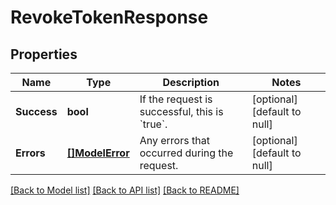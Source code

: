 # RevokeTokenResponse

## Properties
Name | Type | Description | Notes
------------ | ------------- | ------------- | -------------
**Success** | **bool** | If the request is successful, this is &#x60;true&#x60;. | [optional] [default to null]
**Errors** | [**[]ModelError**](Error.md) | Any errors that occurred during the request. | [optional] [default to null]

[[Back to Model list]](../README.md#documentation-for-models) [[Back to API list]](../README.md#documentation-for-api-endpoints) [[Back to README]](../README.md)

